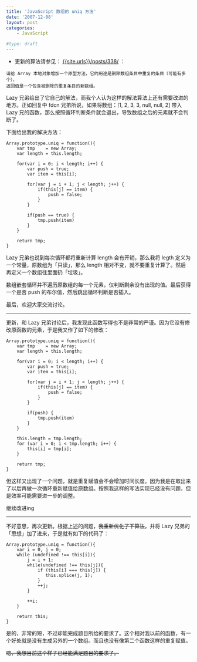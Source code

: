 ```yaml
---
title: 'JavaScript 数组的 uniq 方法'
date: '2007-12-08'
layout: post
categories:
    - JavaScript

#type: draft
---
```


* 更新的算法请参见：  [{{site.urls}}/posts/338/]({{site.urls}}/posts/338/) ：

```
请给 Array 本地对象增加一个原型方法，它的用途是删除数组条目中重复的条目（可能有多个），
返回值是一个包含被删除的重复条目的新数组。
```

Lazy 兄弟给出了它自己的解法，而我个人认为这样的解法算法上还有需要改进的地方。正如回复中 fdcn 兄弟所说，如果将数组：[1, 2, 3, 3, null, null, 2] 带入 Lazy 兄的函数，那么按照循环判断条件就会退出，导致数组之后的元素就不会判断了。

下面给出我的解决方法：

```
Array.prototype.uniq = function(){
    var tmp    = new Array;
    var length = this.length;

    for(var i = 0; i < length; i++) {
        var push = true;
        var item = this[i];

        for(var j = i + 1; j < length; j++) {
            if(this[j] == item) {
                push = false;
            }
        }

        if(push == true) {
            tmp.push(item)
        }
    }

    return tmp;
}
```

Lazy 兄弟也说到每次循环都将重新计算 length 会有开销，那么我将 legth 定义为一个常量，原数组为「只读」，那么 length 相对不变，就不要重复计算了。然后再定义一个数组往里面扔「垃圾」。

数组嵌套循环并不遍历原数组的每一个元素，仅判断剩余没有出现的值。最后获得一个是否 push 的布尔值，然后跳出循环判断是否插入。

最后，欢迎大家交流讨论。

----

更新，和 Lazy 兄弟讨论后，我发现此函数写得也不是非常的严谨。因为它没有修改原函数的元素，于是我又作了如下的修改：

```
Array.prototype.uniq = function(){
    var tmp    = new Array;
    var length = this.length;

    for(var i = 0; i < length; i++) {
        var push = true;
        var item = this[i];

        for(var j = i + 1; j < length; j++) {
            if(this[j] == item) {
                push = false;
            }
        }

        if(push) {
            tmp.push(item)
        }
    }

    this.length = tmp.length;
    for (var i = 0; i < tmp.length; i++) {
        this[i] = tmp[i];
    }

    return tmp;
}
```

但这样又出现了一个问题，就是重复赋值会不会增加时间长度。因为我是在取出来了以后再做一次循环重新赋值给原数组。按照我这样的写法实现已经没有问题，但是效率可能需要进一步的调整。

继续改进ing

----

不好意思，再次更新。根据上述的问题，<del>我重新优化了下算法</del>，并将 Lazy 兄弟的「思想」加了进来，于是就有如下的代码了：

```
Array.prototype.uniq = function(){
    var i = 0, j = 0;
    while (undefined !== this[i]){
        j = i + 1;
        while(undefined !== this[j]){
            if (this[i] === this[j]) {
               this.splice(j, 1);
            }
            ++j;
        }

        ++i;
    }

    return this;
}
```

是的，非常的短，不过却能完成题目所给的要求了。这个相对我以前的函数，有一个好处就是没有生成另外的一个数组。而且也没有像第二个函数这样的重复赋值。

<del>嗯，我想目前这个样子已经能满足题目的要求了。</del>
